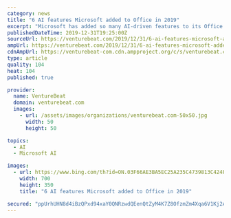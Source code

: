 ```yaml
---
category: news
title: "6 AI features Microsoft added to Office in 2019"
excerpt: "Microsoft has added so many AI-driven features to its Office productivity suite this year that we wanted to pull together a comprehensive list — but it’s not as straightforward as it might seem. Features like PowerPoint Designer, OneNote’s ink to text, and Word’s grammar and style suggestions got notable improvements, but they didn’t ..."
publishedDateTime: 2019-12-31T19:25:00Z
sourceUrl: https://venturebeat.com/2019/12/31/6-ai-features-microsoft-added-to-office-in-2019/
ampUrl: https://venturebeat.com/2019/12/31/6-ai-features-microsoft-added-to-office-in-2019/amp/
cdnAmpUrl: https://venturebeat-com.cdn.ampproject.org/c/s/venturebeat.com/2019/12/31/6-ai-features-microsoft-added-to-office-in-2019/amp/
type: article
quality: 104
heat: 104
published: true

provider:
  name: VentureBeat
  domain: venturebeat.com
  images:
    - url: /assets/images/organizations/venturebeat.com-50x50.jpg
      width: 50
      height: 50

topics:
  - AI
  - Microsoft AI

images:
  - url: https://www.bing.com/th?id=ON.03F66AE3BA5EC25A235C4739813C424F
    width: 700
    height: 350
    title: "6 AI features Microsoft added to Office in 2019"

secured: "ppUrhUHN8d4iBzQPxd94xaY0QNRzwdQEenQtZyM4K7Z8OfzmZm4Xqa6V1Kj2Azijb1FXQuP5oTnhPtu7VCK6X+1RKlCCreZWIZ/5y1bhkQ8nsTc7Apr8jUNnNn3W9XbtB9eSm56Cs+M9F6VnTMy1meEQE3MO3gqpXbYlMXH5LIafq9rYLwrUt9swKSI2oakMbTXeBgw9vmzJO8Vyi4HrojAlFe4qplhkBAefsIWCCvadqx0wS8gqByk8dwHEc0ks1ZJcnU+C2UyA2doETGSIbg==;uslZBathYE1EEjKxSVmRxw=="
---
```


